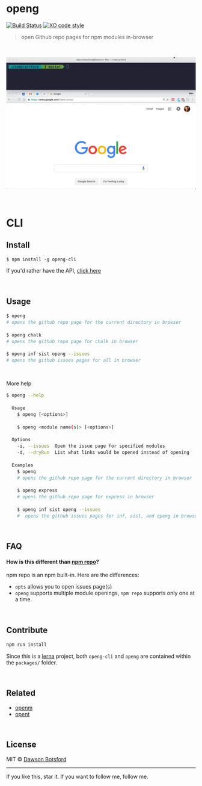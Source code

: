 # openg
[![Build Status](https://travis-ci.org/dawsbot/openg.svg?branch=master)](https://travis-ci.org/dawsbot/openg)
[![XO code style](https://img.shields.io/badge/code_style-XO-5ed9c7.svg)](https://github.com/sindresorhus/xo)

> open Github repo pages for npm modules in-browser

<br>

![demo gif](media/demo.gif)

<br>

# CLI

## Install
```
$ npm install -g openg-cli
```

If you'd rather have the API, [click here](/packages/openg)

<br>

## Usage

```sh
$ openg
# opens the github repo page for the current directory in browser

$ openg chalk
# opens the github repo page for chalk in browser

$ openg inf sist openg --issues
# opens the github issues pages for all in browser
```

<br>

More help
```sh
$ openg --help

  Usage
    $ openg [<options>]

    $ openg <module name(s)> [<options>]

  Options
    -i, --issues  Open the issue page for specified modules
    -d, --dryRun  List what links would be opened instead of opening

  Examples
    $ openg
    # opens the github repo page for the current directory in browser

    $ openg express
    # opens the github repo page for express in browser

    $ openg inf sist openg --issues
    #  opens the github issues pages for inf, sist, and openg in browser`,
```

<br>

## FAQ

#### How is this different than [npm repo](https://docs.npmjs.com/cli/repo)?

npm repo is an npm built-in. Here are the differences:

* `opts` allows you to open issues page(s)
* `openg` supports multiple module openings, `npm repo` supports only one at a time.

<br>

## Contribute

```js
npm run install
```

Since this is a [lerna](https://github.com/lerna/lern://github.com/lerna/lerna) project, both `openg-cli` and `openg` are contained within the `packages/` folder.

<br>

## Related

* [openm](https://github.com/dawsbot/openm)
* [opent](https://github.com/dawsbot/opent)

<br>

## License

MIT © [Dawson Botsford](http://dawsonbotsford.com)


---
If you like this, star it. If you want to follow me, follow me.
